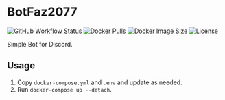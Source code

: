 # BotFaz2077

[![GitHub Workflow Status](https://img.shields.io/github/workflow/status/DarthFaz2077/BotFaz2077/Build%20and%20push%20new%20version%20to%20DockerHub?style=for-the-badge)](https://github.com/DarthFaz2077/BotFaz2077/actions/workflows/push.yml)
[![Docker Pulls](https://img.shields.io/docker/pulls/darthfaz2077/botfaz2077?style=for-the-badge)](https://hub.docker.com/r/darthfaz2077/botfaz2077)
[![Docker Image Size](https://img.shields.io/docker/image-size/darthfaz2077/botfaz2077/latest?style=for-the-badge)](https://hub.docker.com/r/darthfaz2077/botfaz2077)
[![License](https://img.shields.io/github/license/DarthFaz2077/BotFaz2077?style=for-the-badge)](https://github.com/DarthFaz2077/BotFaz2077/blob/main/LICENSE)

Simple Bot for Discord.

## Usage

1. Copy `docker-compose.yml` and `.env` and update as needed.
2. Run `docker-compose up --detach`.
